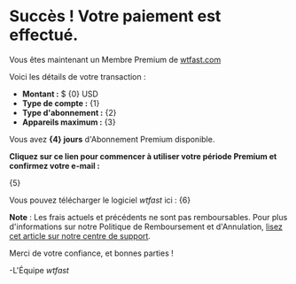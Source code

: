 # Succès ! Votre paiement est effectué.
Vous êtes maintenant un Membre Premium de [wtfast.com](https://wtfast.com)

Voici les détails de votre transaction :

* **Montant :** $ {0} USD
* **Type de compte :** {1}
* **Type d'abonnement :** {2}
* **Appareils maximum :** {3}

Vous avez **{4} jours** d'Abonnement Premium disponible.

**Cliquez sur ce lien pour commencer à utiliser votre période Premium et confirmez votre e-mail :**

{5}

Vous pouvez télécharger le logiciel *wtfast* ici :
{6}

**Note** : Les frais actuels et précédents ne sont pas remboursables. Pour plus d'informations sur notre Politique de Remboursement et d'Annulation, [lisez cet article sur notre centre de support](https://wtfast.zendesk.com/hc/en-us/articles/210389223-Refund-and-Cancellation-Policy-).

Merci de votre confiance, et bonnes parties !
 
-L'Équipe *wtfast*